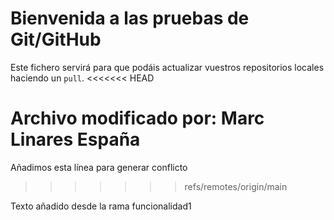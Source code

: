 # Bienvenida a las pruebas de Git/GitHub

Este fichero servirá para que podáis actualizar vuestros repositorios locales haciendo un `pull`.
<<<<<<< HEAD

Archivo modificado por: Marc Linares España
=======
Añadimos esta línea para generar conflicto
>>>>>>> refs/remotes/origin/main


Texto añadido desde la rama funcionalidad1
